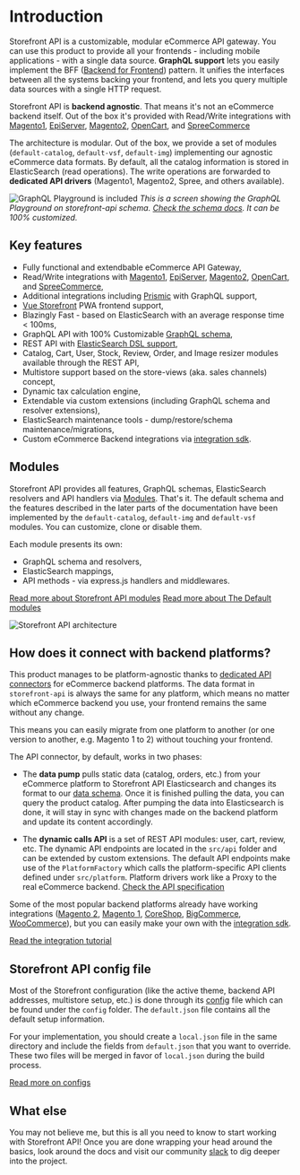 # Introduction

Storefront API is a customizable, modular eCommerce API gateway. You can use this product to provide all your frontends - including mobile applications - with a single data source. **GraphQL support** lets you easily implement the BFF ([Backend for Frontend](https://samnewman.io/patterns/architectural/bff/)) pattern. It unifies the interfaces between all the systems backing your frontend, and lets you query multiple data sources with a single HTTP request.

Storefront API is **backend agnostic**. That means it's not an eCommerce backend itself. Out of the box it's provided with Read/Write integrations with [Magento1](https://github.com/DivanteLtd/magento1-vsbridge-indexer), [EpiServer](https://github.com/makingwaves/epi-commerce-to-vue-storefront), [Magento2](https://github.com/DivanteLtd/magento2-vsbridge-indexer), [OpenCart](https://github.com/butopea/vue-storefront-opencart-vsbridge), and [SpreeCommerce](https://github.com/spark-solutions/spree2vuestorefront)

The architecture is modular. Out of the box, we provide a set of modules (`default-catalog`, `default-vsf`, `default-img`) implementing our agnostic eCommerce data formats.  By default, all the catalog information is stored in ElasticSearch (read operations). The write operations are forwarded to **dedicated API drivers** (Magento1, Magento2, Spree, and others available).

<img src="https://divante.com/github/storefront-api/graphql-playground.png" alt="GraphQL Playground is included"/>
<em style="text-align:center;">This is a screen showing the GraphQL Playground on storefront-api schema. <a href="https://divanteltd.github.io/storefront-graphql-api-schema/">Check the schema docs</a>. It can be 100% customized.</em>

## Key features

 - Fully functional and extendbable eCommerce API Gateway,
 - Read/Write integrations with [Magento1](https://github.com/DivanteLtd/magento1-vsbridge-indexer), [EpiServer](https://github.com/makingwaves/epi-commerce-to-vue-storefront), [Magento2](https://github.com/DivanteLtd/magento2-vsbridge-indexer), [OpenCart](https://github.com/butopea/vue-storefront-opencart-vsbridge), and [SpreeCommerce](https://github.com/spark-solutions/spree2vuestorefront),
 - Additional integrations including [Prismic](https://forum.vuestorefront.io/t/prismic-connector/160) with GraphQL support,
 - [Vue Storefront](https://vuestorefront.io) PWA frontend support,
 - Blazingly Fast - based on ElasticSearch with an average response time < 100ms,
 - GraphQL API with 100% Customizable [GraphQL schema](https://divanteltd.github.io/storefront-graphql-api-schema/),
 - REST API with [ElasticSearch DSL support](https://www.elastic.co/guide/en/elasticsearch/reference/current/query-dsl.html),
 - Catalog, Cart, User, Stock, Review, Order, and Image resizer modules available through the REST API,
 - Multistore support based on the store-views (aka. sales channels) concept,
 - Dynamic tax calculation engine,
 - Extendable via custom extensions (including GraphQL schema and resolver extensions),
 - ElasticSearch maintenance tools - dump/restore/schema maintenance/migrations,
 - Custom eCommerce Backend integrations via [integration sdk](https://sfa-docs.now.sh/guide/integration/integration.html#two-steps-for-the-integration).


## Modules

Storefront API provides all features, GraphQL schemas, ElasticSearch resolvers and API handlers via [Modules](../modules/introduction.md). That's it. The default schema and the features described in the later parts of the documentation have been implemented by the `default-catalog`, `default-img` and `default-vsf` modules. You can customize, clone or disable them.

Each module presents its own:
- GraphQL schema and resolvers,
- ElasticSearch mappings,
- API methods - via express.js handlers and middlewares.

[Read more about Storefront API modules](../modules/introduction.md)
[Read more about The Default modules](../default-modules/introduction.md)

<img src="https://divante.com//github/storefront-api/storefront-api-architecture.png" alt="Storefront API architecture" />

## How does it connect with backend platforms?
This product manages to be platform-agnostic thanks to [dedicated API connectors](https://github.com/DivanteLtd/vue-storefront#integrations) for eCommerce backend platforms. The data format in `storefront-api` is always the same for any platform, which means no matter which eCommerce backend you use, your frontend remains the same without any change.

This means you can easily migrate from one platform to another (or one version to another, e.g. Magento 1 to 2) without touching your frontend.

The API connector, by default, works in two phases:

- The **data pump** pulls static data (catalog, orders, etc.) from your eCommerce platform to Storefront API Elasticsearch and changes its format to our [data schema](https://divanteltd.github.io/storefront-graphql-api-schema/). Once it is finished pulling the data, you can query the product catalog. After pumping the data into Elasticsearch is done, it will stay in sync with changes made on the backend platform and update its content accordingly.

- The **dynamic calls API** is a set of REST API modules: user, cart, review, etc. The dynamic API endpoints are located in the `src/api` folder and can be extended by custom extensions. The default API endpoints make use of the `PlatformFactory` which calls the platform-specific API clients defined under `src/platform`. Platform drivers work like a Proxy to the real eCommerce backend. [Check the API specification](../default-modules/api.md)

Some of the most popular backend platforms already have working integrations ([Magento 2](https://github.com/DivanteLtd/mage2vuestorefront), [Magento 1](https://github.com/DivanteLtd/magento1-vsbridge), [CoreShop](https://github.com/DivanteLtd/coreshop-vsbridge), [BigCommerce](https://github.com/DivanteLtd/bigcommerce2vuestorefront), [WooCommerce](https://github.com/DivanteLtd/woocommerce2vuestorefront)), but you can easily make your own with the [integration sdk](https://sfa-docs.now.sh/guide/integration/integration.html#two-steps-for-the-integration).

[Read the integration tutorial](../integration/integration.md)

## Storefront API config file

Most of the Storefront configuration (like the active theme, backend API addresses, multistore setup, etc.) is done through its [config](./config.md) file which can be found under the `config` folder. The `default.json` file contains all the default setup information.

For your implementation, you should create a `local.json` file in the same directory and include the fields from `default.json` that you want to override. These two files will be merged in favor of `local.json` during the build process.

[Read more on configs](./config.md)

## What else
You may not believe me, but this is all you need to know to start working with Storefront API! Once you are done wrapping your head around the basics, look around the docs and visit our community [slack](https://slack.vuestorefront.io) to dig deeper into the project.

